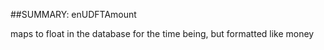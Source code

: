 
##SUMMARY: enUDFTAmount

maps to float in the database for the time being, but formatted like money

